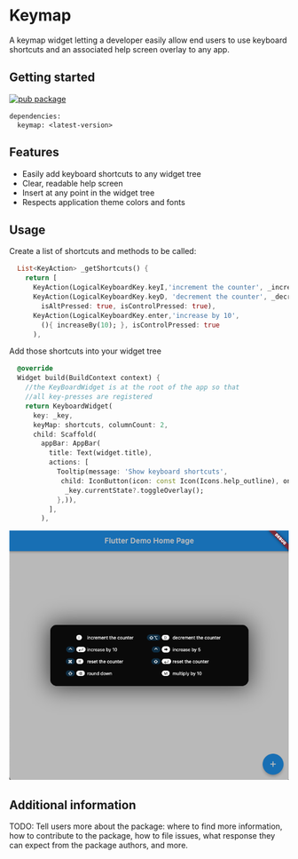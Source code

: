 # Keymap

A keymap widget letting a developer easily allow end users to use keyboard shortcuts
and an associated help screen overlay to any app.

## Getting started
[![pub package](https://img.shields.io/pub/v/cupertino_icons.svg)](https://pub.dev/packages/cupertino_icons)

```
dependencies:
  keymap: <latest-version>
```

## Features

- Easily add keyboard shortcuts to any widget tree
- Clear, readable help screen 
- Insert at any point in the widget tree
- Respects application theme colors and fonts

## Usage

Create a list of shortcuts and methods to be called:
```dart
  List<KeyAction> _getShortcuts() {
    return [
      KeyAction(LogicalKeyboardKey.keyI,'increment the counter', _incrementCounter,),
      KeyAction(LogicalKeyboardKey.keyD, 'decrement the counter', _decrementCounter,
        isAltPressed: true, isControlPressed: true),
      KeyAction(LogicalKeyboardKey.enter,'increase by 10',
        (){ increaseBy(10); }, isControlPressed: true
      ),
```

Add those shortcuts into your widget tree
```dart
  @override
  Widget build(BuildContext context) {
    //the KeyBoardWidget is at the root of the app so that
    //all key-presses are registered
    return KeyboardWidget(
      key: _key,
      keyMap: shortcuts, columnCount: 2,
      child: Scaffold(
        appBar: AppBar(
          title: Text(widget.title),
          actions: [
            Tooltip(message: 'Show keyboard shortcuts',
             child: IconButton(icon: const Icon(Icons.help_outline), onPressed: () {
              _key.currentState?.toggleOverlay();
            },)),
          ],
        ),

```
![example app](doc/app_image.png)
## Additional information

TODO: Tell users more about the package: where to find more information, how to 
contribute to the package, how to file issues, what response they can expect 
from the package authors, and more.
